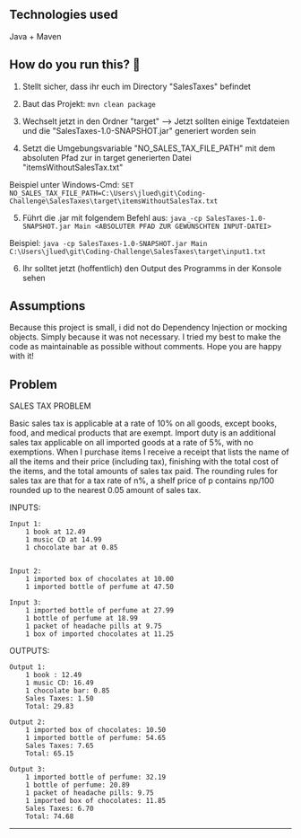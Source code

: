 Technologies used
-----------------
Java + Maven

How do you run this? 🤔
-----------------
1. Stellt sicher, dass ihr euch im Directory "SalesTaxes" befindet
2. Baut das Projekt: `mvn clean package`
3. Wechselt jetzt in den Ordner "target"
   --> Jetzt sollten einige Textdateien und die "SalesTaxes-1.0-SNAPSHOT.jar" generiert worden sein

4. Setzt die Umgebungsvariable "NO_SALES_TAX_FILE_PATH" mit dem absoluten Pfad zur in target generierten Datei "itemsWithoutSalesTax.txt"

Beispiel unter Windows-Cmd: `SET NO_SALES_TAX_FILE_PATH=C:\Users\jlued\git\Coding-Challenge\SalesTaxes\target\itemsWithoutSalesTax.txt`

5. Führt die .jar mit folgendem Befehl aus:
`java -cp SalesTaxes-1.0-SNAPSHOT.jar Main <ABSOLUTER PFAD ZUR GEWÜNSCHTEN INPUT-DATEI>`

Beispiel: `java -cp SalesTaxes-1.0-SNAPSHOT.jar Main C:\Users\jlued\git\Coding-Challenge\SalesTaxes\target\input1.txt`

6. Ihr solltet jetzt (hoffentlich) den Output des Programms in der Konsole sehen

Assumptions
-----------------
Because this project is small, i did not do Dependency Injection or mocking objects.
Simply because it was not necessary. I tried my best to make the code as maintainable as possible without comments.
Hope you are happy with it!

Problem
-----------------

SALES TAX PROBLEM

Basic sales tax is applicable at a rate of 10% on all goods, except books, food,
and medical products that are exempt. Import duty is an additional sales tax
applicable on all imported goods at a rate of 5%, with no
exemptions.
When I purchase items I receive a receipt that lists the name of all the items and
their price (including tax), finishing with the total cost of the items, and the total
amounts of sales tax paid. The rounding rules for sales tax are that for a tax rate
of n%, a shelf price of p contains np/100 rounded up to the nearest 0.05 amount
of sales tax.


INPUTS:

	Input 1:
		1 book at 12.49
		1 music CD at 14.99
		1 chocolate bar at 0.85
		
		
	Input 2:
		1 imported box of chocolates at 10.00
		1 imported bottle of perfume at 47.50
		
	Input 3:
		1 imported bottle of perfume at 27.99
		1 bottle of perfume at 18.99
		1 packet of headache pills at 9.75
		1 box of imported chocolates at 11.25

OUTPUTS:

	Output 1:
		1 book : 12.49
		1 music CD: 16.49
		1 chocolate bar: 0.85
		Sales Taxes: 1.50
		Total: 29.83
		
	Output 2:
		1 imported box of chocolates: 10.50
		1 imported bottle of perfume: 54.65
		Sales Taxes: 7.65
		Total: 65.15
		
	Output 3:
		1 imported bottle of perfume: 32.19
		1 bottle of perfume: 20.89
		1 packet of headache pills: 9.75
		1 imported box of chocolates: 11.85
		Sales Taxes: 6.70
		Total: 74.68

-----------------------
